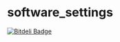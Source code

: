 software_settings
=================


[![Bitdeli Badge](https://d2weczhvl823v0.cloudfront.net/rcmdnk/software_settings/trend.png)](https://bitdeli.com/free "Bitdeli Badge")

